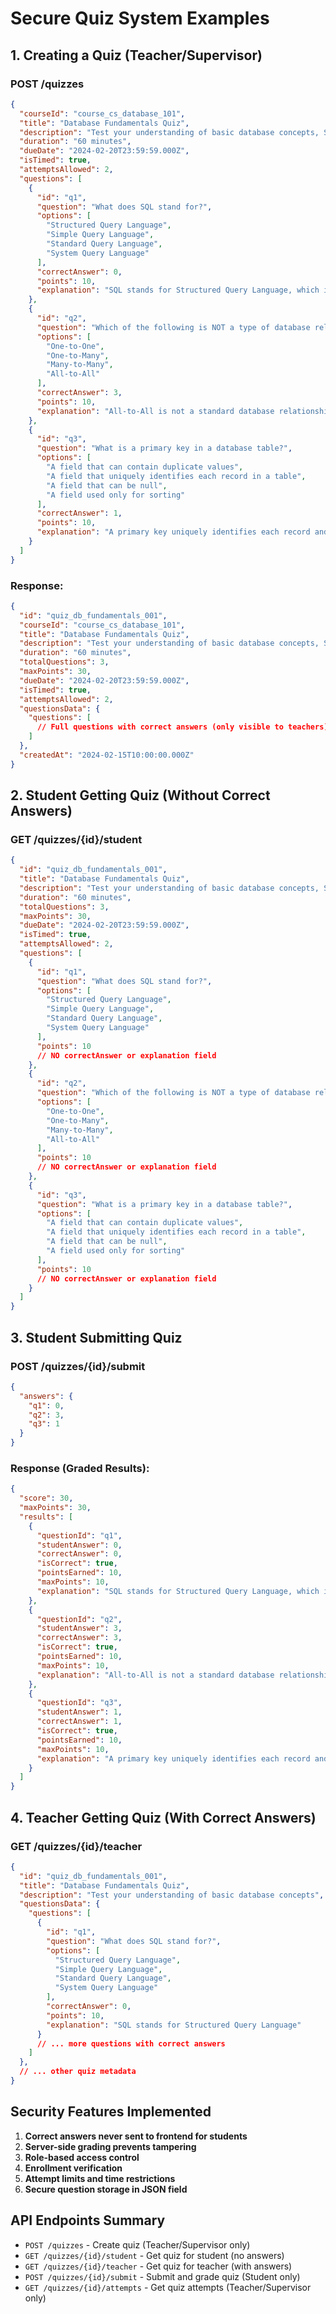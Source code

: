 # Secure Quiz System Examples

## 1. Creating a Quiz (Teacher/Supervisor)

### POST /quizzes
```json
{
  "courseId": "course_cs_database_101",
  "title": "Database Fundamentals Quiz",
  "description": "Test your understanding of basic database concepts, SQL, and database design principles",
  "duration": "60 minutes",
  "dueDate": "2024-02-20T23:59:59.000Z",
  "isTimed": true,
  "attemptsAllowed": 2,
  "questions": [
    {
      "id": "q1",
      "question": "What does SQL stand for?",
      "options": [
        "Structured Query Language",
        "Simple Query Language",
        "Standard Query Language",
        "System Query Language"
      ],
      "correctAnswer": 0,
      "points": 10,
      "explanation": "SQL stands for Structured Query Language, which is used to communicate with databases."
    },
    {
      "id": "q2",
      "question": "Which of the following is NOT a type of database relationship?",
      "options": [
        "One-to-One",
        "One-to-Many",
        "Many-to-Many",
        "All-to-All"
      ],
      "correctAnswer": 3,
      "points": 10,
      "explanation": "All-to-All is not a standard database relationship type."
    },
    {
      "id": "q3",
      "question": "What is a primary key in a database table?",
      "options": [
        "A field that can contain duplicate values",
        "A field that uniquely identifies each record in a table",
        "A field that can be null",
        "A field used only for sorting"
      ],
      "correctAnswer": 1,
      "points": 10,
      "explanation": "A primary key uniquely identifies each record and cannot contain null or duplicate values."
    }
  ]
}
```

### Response:
```json
{
  "id": "quiz_db_fundamentals_001",
  "courseId": "course_cs_database_101",
  "title": "Database Fundamentals Quiz",
  "description": "Test your understanding of basic database concepts, SQL, and database design principles",
  "duration": "60 minutes",
  "totalQuestions": 3,
  "maxPoints": 30,
  "dueDate": "2024-02-20T23:59:59.000Z",
  "isTimed": true,
  "attemptsAllowed": 2,
  "questionsData": {
    "questions": [
      // Full questions with correct answers (only visible to teachers)
    ]
  },
  "createdAt": "2024-02-15T10:00:00.000Z"
}
```

## 2. Student Getting Quiz (Without Correct Answers)

### GET /quizzes/{id}/student
```json
{
  "id": "quiz_db_fundamentals_001",
  "title": "Database Fundamentals Quiz",
  "description": "Test your understanding of basic database concepts, SQL, and database design principles",
  "duration": "60 minutes",
  "totalQuestions": 3,
  "maxPoints": 30,
  "dueDate": "2024-02-20T23:59:59.000Z",
  "isTimed": true,
  "attemptsAllowed": 2,
  "questions": [
    {
      "id": "q1",
      "question": "What does SQL stand for?",
      "options": [
        "Structured Query Language",
        "Simple Query Language",
        "Standard Query Language",
        "System Query Language"
      ],
      "points": 10
      // NO correctAnswer or explanation field
    },
    {
      "id": "q2",
      "question": "Which of the following is NOT a type of database relationship?",
      "options": [
        "One-to-One",
        "One-to-Many",
        "Many-to-Many",
        "All-to-All"
      ],
      "points": 10
      // NO correctAnswer or explanation field
    },
    {
      "id": "q3",
      "question": "What is a primary key in a database table?",
      "options": [
        "A field that can contain duplicate values",
        "A field that uniquely identifies each record in a table",
        "A field that can be null",
        "A field used only for sorting"
      ],
      "points": 10
      // NO correctAnswer or explanation field
    }
  ]
}
```

## 3. Student Submitting Quiz

### POST /quizzes/{id}/submit
```json
{
  "answers": {
    "q1": 0,
    "q2": 3,
    "q3": 1
  }
}
```

### Response (Graded Results):
```json
{
  "score": 30,
  "maxPoints": 30,
  "results": [
    {
      "questionId": "q1",
      "studentAnswer": 0,
      "correctAnswer": 0,
      "isCorrect": true,
      "pointsEarned": 10,
      "maxPoints": 10,
      "explanation": "SQL stands for Structured Query Language, which is used to communicate with databases."
    },
    {
      "questionId": "q2",
      "studentAnswer": 3,
      "correctAnswer": 3,
      "isCorrect": true,
      "pointsEarned": 10,
      "maxPoints": 10,
      "explanation": "All-to-All is not a standard database relationship type."
    },
    {
      "questionId": "q3",
      "studentAnswer": 1,
      "correctAnswer": 1,
      "isCorrect": true,
      "pointsEarned": 10,
      "maxPoints": 10,
      "explanation": "A primary key uniquely identifies each record and cannot contain null or duplicate values."
    }
  ]
}
```

## 4. Teacher Getting Quiz (With Correct Answers)

### GET /quizzes/{id}/teacher
```json
{
  "id": "quiz_db_fundamentals_001",
  "title": "Database Fundamentals Quiz",
  "description": "Test your understanding of basic database concepts",
  "questionsData": {
    "questions": [
      {
        "id": "q1",
        "question": "What does SQL stand for?",
        "options": [
          "Structured Query Language",
          "Simple Query Language",
          "Standard Query Language",
          "System Query Language"
        ],
        "correctAnswer": 0,
        "points": 10,
        "explanation": "SQL stands for Structured Query Language"
      }
      // ... more questions with correct answers
    ]
  },
  // ... other quiz metadata
}
```

## Security Features Implemented

1. **Correct answers never sent to frontend for students**
2. **Server-side grading prevents tampering**
3. **Role-based access control**
4. **Enrollment verification**
5. **Attempt limits and time restrictions**
6. **Secure question storage in JSON field**

## API Endpoints Summary

- `POST /quizzes` - Create quiz (Teacher/Supervisor only)
- `GET /quizzes/{id}/student` - Get quiz for student (no answers)
- `GET /quizzes/{id}/teacher` - Get quiz for teacher (with answers)
- `POST /quizzes/{id}/submit` - Submit and grade quiz (Student only)
- `GET /quizzes/{id}/attempts` - Get quiz attempts (Teacher/Supervisor only)